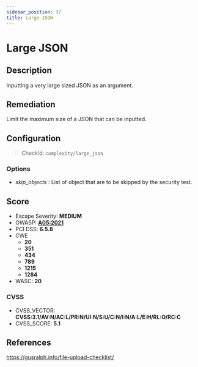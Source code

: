 ```yaml
---
sidebar_position: 37
title: Large JSON
---
```


# Large JSON

## Description

Inputting a very large sized JSON as an argument.

## Remediation

Limit the maximum size of a JSON that can be inputted.


## Configuration

> CheckId: `complexity/large_json`

### Options

- *skip_objects* : List of object that are to be skipped by the security test.




## Score

- Escape Severity: **<span className="medium-severity">MEDIUM</span>**
- OWASP: **[A05:2021](https://owasp.org/Top10/A05_2021-Security_Misconfiguration/)**
- PCI DSS: **6.5.8**
- CWE
  - **20**
  - **351**
  - **434**
  - **789**
  - **1215**
  - **1284**
- WASC: **20**



### CVSS

- CVSS_VECTOR: **CVSS:3.1/AV:N/AC:L/PR:N/UI:N/S:U/C:N/I:N/A:L/E:H/RL:O/RC:C**
- CVSS_SCORE: **5.1**

## References

https://gusralph.info/file-upload-checklist/
